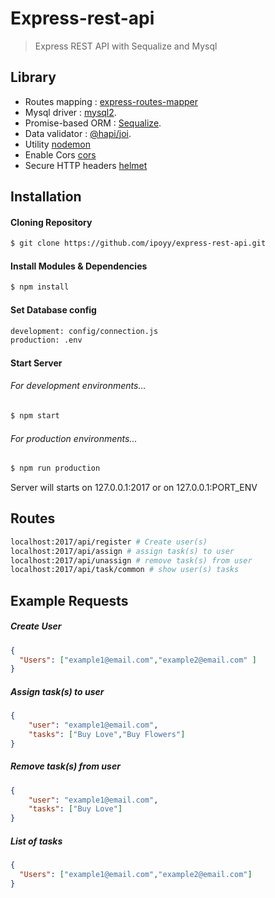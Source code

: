 # Express-rest-api

> Express REST API with Sequalize and Mysql
## Library

- Routes mapping : [express-routes-mapper](https://github.com/aichbauer/express-routes-mapper)
- Mysql driver : [mysql2](https://www.npmjs.com/package/mysql2).
- Promise-based ORM : [Sequalize](https://www.npmjs.com/package/sequelize).
- Data validator : [@hapi/joi](https://www.npmjs.com/package/@hapi/joi).
- Utility [nodemon](https://www.npmjs.com/package/nodemon)
- Enable Cors [cors](https://www.npmjs.com/package/cors)
- Secure HTTP headers [helmet](https://www.npmjs.com/package/helmet)


## Installation
#### Cloning Repository 

```sh
$ git clone https://github.com/ipoyy/express-rest-api.git
``` 

#### Install Modules & Dependencies

```sh
$ npm install
```
#### Set Database config
```sh
development: config/connection.js
production: .env
```
#### Start Server
###### For development environments...
```sh
$ npm start
```
###### For production environments...
```sh
$ npm run production
```
Server will starts on 127.0.0.1:2017 or on 127.0.0.1:PORT_ENV

## Routes
```sh
localhost:2017/api/register # Create user(s)
localhost:2017/api/assign # assign task(s) to user
localhost:2017/api/unassign # remove task(s) from user
localhost:2017/api/task/common # show user(s) tasks
```

## Example Requests
##### Create User
```json
{
  "Users": ["example1@email.com","example2@email.com" ]
}
```

##### Assign task(s) to user
```json
{
    "user": "example1@email.com",
    "tasks": ["Buy Love","Buy Flowers"]
}
```
##### Remove task(s) from user
```json
{
    "user": "example1@email.com",
    "tasks": ["Buy Love"]
}
```

##### List of tasks
```json
{
  "Users": ["example1@email.com","example2@email.com"]
}
```






